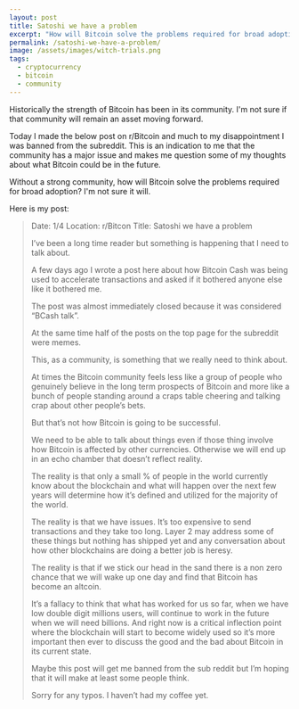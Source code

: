 ```yaml
---
layout: post
title: Satoshi we have a problem
excerpt: "How will Bitcoin solve the problems required for broad adoption? I'm not sure it will."
permalink: /satoshi-we-have-a-problem/
image: /assets/images/witch-trials.png
tags:
  - cryptocurrency
  - bitcoin
  - community
---
```


Historically the strength of Bitcoin has been in its community. I'm not sure if that community will remain an asset moving forward.

Today I made the below post on r/Bitcoin and much to my disappointment I was banned from the subreddit. This is an indication to me that the community has a major issue and makes me question some of my thoughts about what Bitcoin could be in the future. 

Without a strong community, how will Bitcoin solve the problems required for broad adoption? I'm not sure it will.

Here is my post:

> Date: 1/4 
> Location: r/Bitcon
> Title: Satoshi we have a problem
>
> I’ve been a long time reader but something is happening that I need to talk about.
>
> A few days ago I wrote a post here about how Bitcoin Cash was being used to accelerate transactions and asked if it bothered anyone else like it bothered me.
>
> The post was almost immediately closed because it was considered “BCash talk”.
>
> At the same time half of the posts on the top page for the subreddit were memes.
>
> This, as a community, is something that we really need to think about.
>
> At times the Bitcoin community feels less like a group of people who genuinely believe in the long term prospects of Bitcoin and more like a bunch of people standing around a craps table cheering and talking crap about other people’s bets.
>
> But that’s not how Bitcoin is going to be successful.
>
> We need to be able to talk about things even if those thing involve how Bitcoin is affected by other currencies. Otherwise we will end up in an echo chamber that doesn’t reflect reality.
>
> The reality is that only a small % of people in the world currently know about the blockchain and what will happen over the next few years will determine how it’s defined and utilized for the majority of the world.
>
> The reality is that we have issues. It’s too expensive to send transactions and they take too long. Layer 2 may address some of these things but nothing has shipped yet and any conversation about how other blockchains are doing a better job is heresy.
>
> The reality is that if we stick our head in the sand there is a non zero chance that we will wake up one day and find that Bitcoin has become an altcoin. 
>
> It’s a fallacy to think that what has worked for us so far, when we have low double digit millions users, will continue to work in the future when we will need billions. And right now is a critical inflection point where the blockchain will start to become widely used so it’s more important then ever to discuss the good and the bad about Bitcoin in its current state.
>
> Maybe this post will get me banned from the sub reddit but I’m hoping that it will make at least some people think.
>
> Sorry for any typos. I haven’t had my coffee yet.

